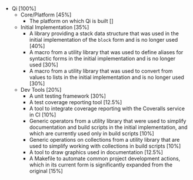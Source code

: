 * Qi [100%]
   * Core/Platform [45%]
       * The platform on which Qi is built []
   * Initial Implementation [35%]
       * A library providing a stack data structure that was used in the initial implementation of the `block` form and is no longer used [40%]
       * A macro from a utility library that was used to define aliases for syntactic forms in the initial implementation and is no longer used [30%]
       * A macro from a utility library that was used to convert from values to lists in the initial implementation and is no longer used [30%]
   * Dev Tools [20%]
       * A unit testing framework [30%]
       * A test coverage reporting tool [12.5%]
       * A tool to integrate coverage reporting with the Coveralls service in CI [10%]
       * Generic operators from a utility library that were used to simplify documentation and build scripts in the initial implementation, and which are currently used only in build scripts [10%]
       * Generic operations on collections from a utility library that are used to simplify working with collections in build scripts [10%]
       * A tool to draw graphics used in documentation [12.5%]
       * A Makefile to automate common project development actions, which in its current form is significantly expanded from the original [15%]
